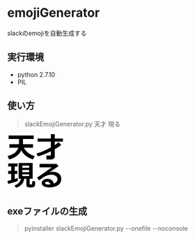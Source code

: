 # emojiGenerator
slackのemojiを自動生成する

## 実行環境
- python 2.7.10  
- PIL

## 使い方
>slackEmojiGenerator.py 天才 現る  

![test.png](test.png)

## exeファイルの生成
>pyinstaller slackEmojiGenerator.py --onefile --noconsole

